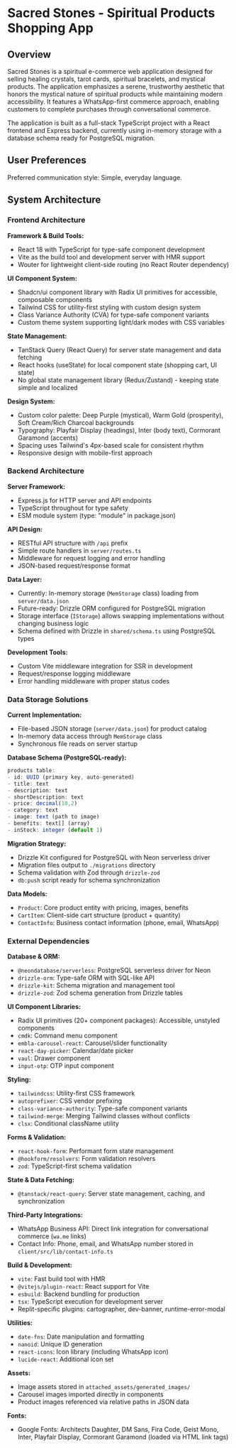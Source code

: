 # Sacred Stones - Spiritual Products Shopping App

## Overview

Sacred Stones is a spiritual e-commerce web application designed for selling healing crystals, tarot cards, spiritual bracelets, and mystical products. The application emphasizes a serene, trustworthy aesthetic that honors the mystical nature of spiritual products while maintaining modern accessibility. It features a WhatsApp-first commerce approach, enabling customers to complete purchases through conversational commerce.

The application is built as a full-stack TypeScript project with a React frontend and Express backend, currently using in-memory storage with a database schema ready for PostgreSQL migration.

## User Preferences

Preferred communication style: Simple, everyday language.

## System Architecture

### Frontend Architecture

**Framework & Build Tools:**
- React 18 with TypeScript for type-safe component development
- Vite as the build tool and development server with HMR support
- Wouter for lightweight client-side routing (no React Router dependency)

**UI Component System:**
- Shadcn/ui component library with Radix UI primitives for accessible, composable components
- Tailwind CSS for utility-first styling with custom design system
- Class Variance Authority (CVA) for type-safe component variants
- Custom theme system supporting light/dark modes with CSS variables

**State Management:**
- TanStack Query (React Query) for server state management and data fetching
- React hooks (useState) for local component state (shopping cart, UI state)
- No global state management library (Redux/Zustand) - keeping state simple and localized

**Design System:**
- Custom color palette: Deep Purple (mystical), Warm Gold (prosperity), Soft Cream/Rich Charcoal backgrounds
- Typography: Playfair Display (headings), Inter (body text), Cormorant Garamond (accents)
- Spacing uses Tailwind's 4px-based scale for consistent rhythm
- Responsive design with mobile-first approach

### Backend Architecture

**Server Framework:**
- Express.js for HTTP server and API endpoints
- TypeScript throughout for type safety
- ESM module system (type: "module" in package.json)

**API Design:**
- RESTful API structure with `/api` prefix
- Simple route handlers in `server/routes.ts`
- Middleware for request logging and error handling
- JSON-based request/response format

**Data Layer:**
- Currently: In-memory storage (`MemStorage` class) loading from `server/data.json`
- Future-ready: Drizzle ORM configured for PostgreSQL migration
- Storage interface (`IStorage`) allows swapping implementations without changing business logic
- Schema defined with Drizzle in `shared/schema.ts` using PostgreSQL types

**Development Tools:**
- Custom Vite middleware integration for SSR in development
- Request/response logging middleware
- Error handling middleware with proper status codes

### Data Storage Solutions

**Current Implementation:**
- File-based JSON storage (`server/data.json`) for product catalog
- In-memory data access through `MemStorage` class
- Synchronous file reads on server startup

**Database Schema (PostgreSQL-ready):**
```typescript
products table:
- id: UUID (primary key, auto-generated)
- title: text
- description: text
- shortDescription: text
- price: decimal(10,2)
- category: text
- image: text (path to image)
- benefits: text[] (array)
- inStock: integer (default 1)
```

**Migration Strategy:**
- Drizzle Kit configured for PostgreSQL with Neon serverless driver
- Migration files output to `./migrations` directory
- Schema validation with Zod through `drizzle-zod`
- `db:push` script ready for schema synchronization

**Data Models:**
- `Product`: Core product entity with pricing, images, benefits
- `CartItem`: Client-side cart structure (product + quantity)
- `ContactInfo`: Business contact information (phone, email, WhatsApp)

### External Dependencies

**Database & ORM:**
- `@neondatabase/serverless`: PostgreSQL serverless driver for Neon
- `drizzle-orm`: Type-safe ORM with SQL-like API
- `drizzle-kit`: Schema migration and management tool
- `drizzle-zod`: Zod schema generation from Drizzle tables

**UI Component Libraries:**
- Radix UI primitives (20+ component packages): Accessible, unstyled components
- `cmdk`: Command menu component
- `embla-carousel-react`: Carousel/slider functionality
- `react-day-picker`: Calendar/date picker
- `vaul`: Drawer component
- `input-otp`: OTP input component

**Styling:**
- `tailwindcss`: Utility-first CSS framework
- `autoprefixer`: CSS vendor prefixing
- `class-variance-authority`: Type-safe component variants
- `tailwind-merge`: Merging Tailwind classes without conflicts
- `clsx`: Conditional className utility

**Forms & Validation:**
- `react-hook-form`: Performant form state management
- `@hookform/resolvers`: Form validation resolvers
- `zod`: TypeScript-first schema validation

**State & Data Fetching:**
- `@tanstack/react-query`: Server state management, caching, and synchronization

**Third-Party Integrations:**
- WhatsApp Business API: Direct link integration for conversational commerce (`wa.me` links)
- Contact Info: Phone, email, and WhatsApp number stored in `client/src/lib/contact-info.ts`

**Build & Development:**
- `vite`: Fast build tool with HMR
- `@vitejs/plugin-react`: React support for Vite
- `esbuild`: Backend bundling for production
- `tsx`: TypeScript execution for development server
- Replit-specific plugins: cartographer, dev-banner, runtime-error-modal

**Utilities:**
- `date-fns`: Date manipulation and formatting
- `nanoid`: Unique ID generation
- `react-icons`: Icon library (including WhatsApp icon)
- `lucide-react`: Additional icon set

**Assets:**
- Image assets stored in `attached_assets/generated_images/`
- Carousel images imported directly in components
- Product images referenced via relative paths in JSON data

**Fonts:**
- Google Fonts: Architects Daughter, DM Sans, Fira Code, Geist Mono, Inter, Playfair Display, Cormorant Garamond (loaded via HTML link tags)
